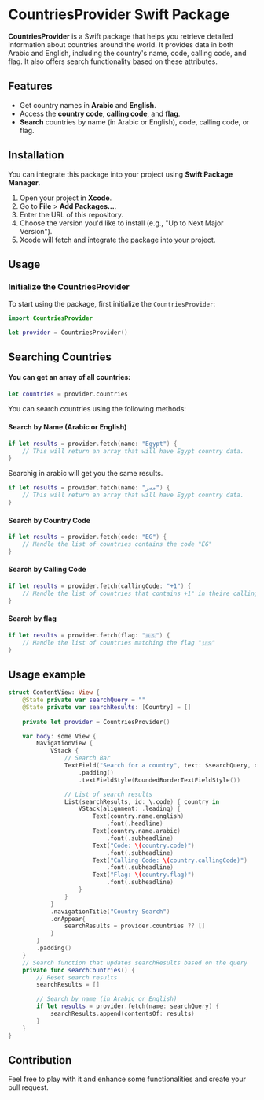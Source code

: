# CountriesProvider Swift Package

**CountriesProvider** is a Swift package that helps you retrieve detailed information about countries around the world. It provides data in both Arabic and English, including the country's name, code, calling code, and flag. It also offers search functionality based on these attributes.

## Features

- Get country names in **Arabic** and **English**.
- Access the **country code**, **calling code**, and **flag**.
- **Search** countries by name (in Arabic or English), code, calling code, or flag.

## Installation

You can integrate this package into your project using **Swift Package Manager**.

1. Open your project in **Xcode**.
2. Go to **File** > **Add Packages…**.
3. Enter the URL of this repository.
4. Choose the version you'd like to install (e.g., "Up to Next Major Version").
5. Xcode will fetch and integrate the package into your project.

## Usage

### Initialize the CountriesProvider

To start using the package, first initialize the `CountriesProvider`:

```swift
import CountriesProvider

let provider = CountriesProvider()
```
## Searching Countries
#### You can get an array of all countries:
```swift
let countries = provider.countries
```

You can search countries using the following methods:

#### Search by Name (Arabic or English)
```swift
if let results = provider.fetch(name: "Egypt") {
    // This will return an array that will have Egypt country data.
}
```
Searchig in arabic will get you the same results.
```swift
if let results = provider.fetch(name: "مصر") {
    // This will return an array that will have Egypt country data.
}
```

#### Search by Country Code
```swift
if let results = provider.fetch(code: "EG") {
    // Handle the list of countries contains the code "EG"
}
```

#### Search by Calling Code
```swift
if let results = provider.fetch(callingCode: "+1") {
    // Handle the list of countries that contains +1" in theire calling code
}
```

#### Search by flag
```swift
if let results = provider.fetch(flag: "🇺🇸") {
    // Handle the list of countries matching the flag "🇺🇸"
}
```
## Usage example
```swift
struct ContentView: View {
    @State private var searchQuery = ""
    @State private var searchResults: [Country] = []
    
    private let provider = CountriesProvider()

    var body: some View {
        NavigationView {
            VStack {
                // Search Bar
                TextField("Search for a country", text: $searchQuery, onCommit: searchCountries)
                    .padding()
                    .textFieldStyle(RoundedBorderTextFieldStyle())

                // List of search results
                List(searchResults, id: \.code) { country in
                    VStack(alignment: .leading) {
                        Text(country.name.english)
                            .font(.headline)
                        Text(country.name.arabic)
                            .font(.subheadline)
                        Text("Code: \(country.code)")
                            .font(.subheadline)
                        Text("Calling Code: \(country.callingCode)")
                            .font(.subheadline)
                        Text("Flag: \(country.flag)")
                            .font(.subheadline)
                    }
                }
            }
            .navigationTitle("Country Search")
            .onAppear{
                searchResults = provider.countries ?? []
            }
        }
        .padding()
    }
    // Search function that updates searchResults based on the query
    private func searchCountries() {
        // Reset search results
        searchResults = []

        // Search by name (in Arabic or English)
        if let results = provider.fetch(name: searchQuery) {
            searchResults.append(contentsOf: results)
        }
    }
}
```

## Contribution
Feel free to play with it and enhance some functionalities and create your pull request.

